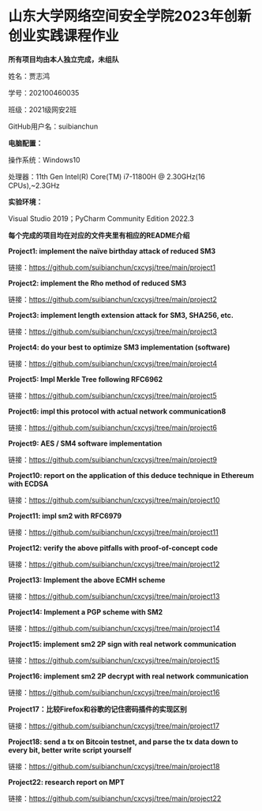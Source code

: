 # 山东大学网络空间安全学院2023年创新创业实践课程作业

**所有项目均由本人独立完成，未组队**

姓名：贾志鸿

学号：202100460035

班级：2021级网安2班

GitHub用户名：suibianchun

**电脑配置：**

操作系统：Windows10

处理器：11th Gen Intel(R) Core(TM) i7-11800H @ 2.30GHz(16 CPUs),~2.3GHz

**实验环境：**

Visual Studio 2019；PyCharm Community Edition 2022.3

**每个完成的项目均在对应的文件夹里有相应的README介绍**

**Project1: implement the naïve birthday attack of reduced SM3**

链接：https://github.com/suibianchun/cxcysj/tree/main/project1

**Project2: implement the Rho method of reduced SM3**

链接：https://github.com/suibianchun/cxcysj/tree/main/project2

**Project3: implement length extension attack for SM3, SHA256, etc.**

链接：https://github.com/suibianchun/cxcysj/tree/main/project3

**Project4: do your best to optimize SM3 implementation (software)**

链接：https://github.com/suibianchun/cxcysj/tree/main/project4

**Project5: Impl Merkle Tree following RFC6962**

链接：https://github.com/suibianchun/cxcysj/tree/main/project5

**Project6: impl this protocol with actual network communication8**

链接：https://github.com/suibianchun/cxcysj/tree/main/project6

**Project9: AES / SM4 software implementation**

链接：https://github.com/suibianchun/cxcysj/tree/main/project9

**Project10: report on the application of this deduce technique in Ethereum with ECDSA**

链接：https://github.com/suibianchun/cxcysj/tree/main/project10

**Project11: impl sm2 with RFC6979**

链接：https://github.com/suibianchun/cxcysj/tree/main/project11

**Project12: verify the above pitfalls with proof-of-concept code**

链接：https://github.com/suibianchun/cxcysj/tree/main/project12

**Project13: Implement the above ECMH scheme**

链接：https://github.com/suibianchun/cxcysj/tree/main/project13

**Project14: Implement a PGP scheme with SM2**

链接：https://github.com/suibianchun/cxcysj/tree/main/project14

**Project15: implement sm2 2P sign with real network communication**

链接：https://github.com/suibianchun/cxcysj/tree/main/project15

**Project16: implement sm2 2P decrypt with real network communication**

链接：https://github.com/suibianchun/cxcysj/tree/main/project16

**Project17：比较Firefox和谷歌的记住密码插件的实现区别**

链接：https://github.com/suibianchun/cxcysj/tree/main/project17

**Project18: send a tx on Bitcoin testnet, and parse the tx data down to every bit, better write script yourself**

链接：https://github.com/suibianchun/cxcysj/tree/main/project18

**Project22: research report on MPT**

链接：https://github.com/suibianchun/cxcysj/tree/main/project22

